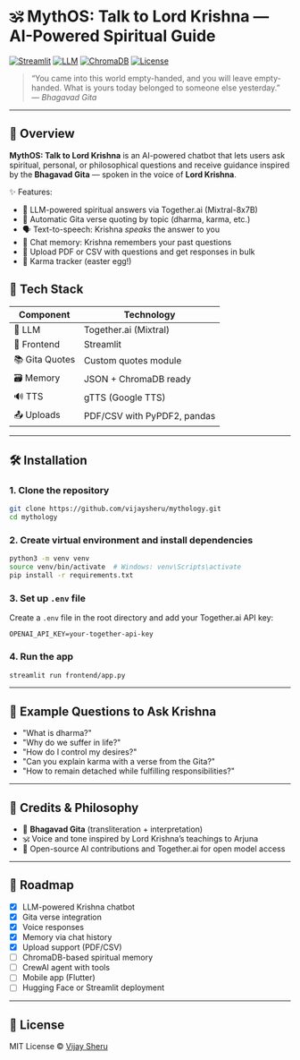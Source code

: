 

# 🕉️ MythOS: Talk to Lord Krishna — AI-Powered Spiritual Guide

[![Streamlit](https://img.shields.io/badge/Built%20With-Streamlit-blue?logo=streamlit)](https://streamlit.io/)
[![LLM](https://img.shields.io/badge/LLM-Together.ai%20%7C%20Mixtral%208x7B-brightgreen)](https://www.together.ai)
[![ChromaDB](https://img.shields.io/badge/Vector%20DB-ChromaDB-purple)](https://www.trychroma.com/)
[![License](https://img.shields.io/github/license/vijaysheru/mythology)](https://github.com/vijaysheru/mythology)

> “You came into this world empty-handed, and you will leave empty-handed. What is yours today belonged to someone else yesterday.”  
> — *Bhagavad Gita*

---

## 🌟 Overview

**MythOS: Talk to Lord Krishna** is an AI-powered chatbot that lets users ask spiritual, personal, or philosophical questions and receive guidance inspired by the **Bhagavad Gita** — spoken in the voice of **Lord Krishna**.

✨ Features:
- 🔮 LLM-powered spiritual answers via Together.ai (Mixtral-8x7B)
- 📜 Automatic Gita verse quoting by topic (dharma, karma, etc.)
- 🗣️ Text-to-speech: Krishna *speaks* the answer to you
- 🧠 Chat memory: Krishna remembers your past questions
- 📁 Upload PDF or CSV with questions and get responses in bulk
- 🙏 Karma tracker (easter egg!)


## 🚀 Tech Stack

| Component       | Technology           |
|----------------|----------------------|
| 🧠 LLM          | Together.ai (Mixtral)|
| 🎨 Frontend     | Streamlit            |
| 📚 Gita Quotes  | Custom quotes module |
| 🗃️ Memory       | JSON + ChromaDB ready|
| 🔊 TTS          | gTTS (Google TTS)    |
| 📤 Uploads      | PDF/CSV with PyPDF2, pandas |

---

## 🛠️ Installation

### 1. Clone the repository

```bash
git clone https://github.com/vijaysheru/mythology.git
cd mythology
```

### 2. Create virtual environment and install dependencies

```bash
python3 -m venv venv
source venv/bin/activate  # Windows: venv\Scripts\activate
pip install -r requirements.txt
```

### 3. Set up `.env` file

Create a `.env` file in the root directory and add your Together.ai API key:

```env
OPENAI_API_KEY=your-together-api-key
```

### 4. Run the app

```bash
streamlit run frontend/app.py
```

---

## 🧪 Example Questions to Ask Krishna

- "What is dharma?"
- "Why do we suffer in life?"
- "How do I control my desires?"
- "Can you explain karma with a verse from the Gita?"
- "How to remain detached while fulfilling responsibilities?"

---

## 🧘 Credits & Philosophy

- 📖 **Bhagavad Gita** (transliteration + interpretation)
- 🕉️ Voice and tone inspired by Lord Krishna’s teachings to Arjuna
- 🙏 Open-source AI contributions and Together.ai for open model access

---

## 🔮 Roadmap

- [x] LLM-powered Krishna chatbot
- [x] Gita verse integration
- [x] Voice responses
- [x] Memory via chat history
- [x] Upload support (PDF/CSV)
- [ ] ChromaDB-based spiritual memory
- [ ] CrewAI agent with tools
- [ ] Mobile app (Flutter)
- [ ] Hugging Face or Streamlit deployment

---

## 📄 License

MIT License © [Vijay Sheru](https://github.com/vijaysheru)
